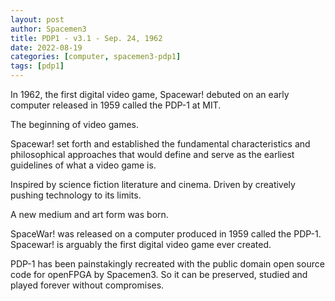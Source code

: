 ```yaml
---
layout: post
author: Spacemen3
title: PDP1 - v3.1 - Sep. 24, 1962
date: 2022-08-19
categories: [computer, spacemen3-pdp1]
tags: [pdp1]
---
```

In 1962, the first digital video game, Spacewar! debuted on an early computer released in 1959 called the PDP-1 at MIT.

The beginning of video games.

Spacewar! set forth and established the fundamental characteristics and philosophical approaches that would define and serve as the earliest guidelines of what a video game is.

Inspired by science fiction literature and cinema. Driven by creatively pushing technology to its limits.

A new medium and art form was born.

SpaceWar! was released on a computer produced in 1959 called the PDP-1. Spacewar! is arguably the first digital video game ever created.

PDP-1 has been painstakingly recreated with the public domain open source code for openFPGA by Spacemen3. So it can be preserved, studied and played forever without compromises.

